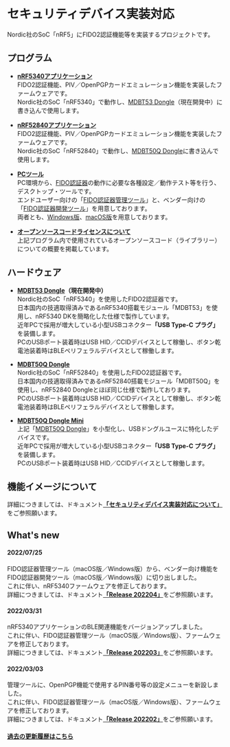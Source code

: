 # セキュリティデバイス実装対応

Nordic社のSoC「nRF5」にFIDO2認証機能等を実装するプロジェクトです。

## プログラム

- <b>[nRF5340アプリケーション](nRF5340_app)</b><br>
FIDO2認証機能、PIV／OpenPGPカードエミュレーション機能を実装したファームウェアです。<br>
Nordic社のSoC「nRF5340」で動作し、[MDBT53 Dongle](FIDO2Device/MDBT53_Dongle)（現在開発中）に書き込んで使用します。

- <b>[nRF52840アプリケーション](nRF52840_app)</b><br>
FIDO2認証機能、PIV／OpenPGPカードエミュレーション機能を実装したファームウェアです。<br>
Nordic社のSoC「nRF52840」で動作し、[MDBT50Q Dongle](FIDO2Device/MDBT50Q_Dongle)に書き込んで使用します。

- <b>[PCツール](MaintenanceTool)</b><br>
PC環境から、[FIDO認証器](FIDO2Device)の動作に必要な各種設定／動作テスト等を行う、デスクトップ・ツールです。<br>
エンドユーザー向けの「[FIDO認証器管理ツール](MaintenanceTool/MNTTOOL.md)」と、ベンダー向けの「[FIDO認証器開発ツール](MaintenanceTool/DEVTOOL.md)」を用意しております。<br>
両者とも、[Windows版](MaintenanceTool/WindowsExe/README.md)、[macOS版](MaintenanceTool/macOSApp/README.md)を用意しております。

- <b>[オープンソースコードライセンスについて](OSSL.md)</b><br>
上記プログラム内で使用されているオープンソースコード（ライブラリー）についての概要を掲載しています。

## ハードウェア

- <b>[MDBT53 Dongle](FIDO2Device/MDBT53_Dongle/README.md)（現在開発中）</b><br>
Nordic社のSoC「nRF5340」を使用したFIDO2認証器です。<br>
日本国内の技適取得済みであるnRF5340搭載モジュール「MDBT53」を使用し、nRF5340 DKを簡略化した仕様で製作しています。<br>
近年PCで採用が増大している小型USBコネクター<b>「USB Type-C プラグ」</b>を装備します。<br>
PCのUSBポート装着時はUSB HID／CCIDデバイスとして稼働し、ボタン乾電池装着時はBLEペリフェラルデバイスとして稼働します。

- <b>[MDBT50Q Dongle](FIDO2Device/MDBT50Q_Dongle)</b><br>
Nordic社のSoC「nRF52840」を使用したFIDO2認証器です。<br>
日本国内の技適取得済みであるnRF52840搭載モジュール「MDBT50Q」を使用し、nRF52840 Dongleとほぼ同じ仕様で製作しております。<br>
PCのUSBポート装着時はUSB HID／CCIDデバイスとして稼働し、ボタン乾電池装着時はBLEペリフェラルデバイスとして稼働します。

- <b>[MDBT50Q Dongle Mini](FIDO2Device/MDBT50Q_Dongle_mini/README.md)</b><br>
上記「[MDBT50Q Dongle](FIDO2Device/MDBT50Q_Dongle)」を小型化し、USBドングルユースに特化したデバイスです。<br>
近年PCで採用が増大している小型USBコネクター<b>「USB Type-C プラグ」</b>を装備します。<br>
PCのUSBポート装着時はUSB HID／CCIDデバイスとして稼働します。


## 機能イメージについて

詳細につきましては、ドキュメント<b>[「セキュリティデバイス実装対応について」](https://github.com/diverta/onecard-fido/wiki/セキュリティデバイス実装対応について)</b>をご参照願います。

## What's new

#### 2022/07/25

FIDO認証器管理ツール（macOS版／Windows版）から、ベンダー向け機能をFIDO認証器開発ツール（macOS版／Windows版）に切り出しました。<br>
これに伴い、nRF5340ファームウェアを修正しております。<br>
詳細につきましては、ドキュメント<b>[「Release 202204」](https://github.com/diverta/onecard-fido/releases/tag/Release_202204)</b>をご参照願います。

#### 2022/03/31

nRF5340アプリケーションのBLE関連機能をバージョンアップしました。<br>
これに伴い、FIDO認証器管理ツール（macOS版／Windows版）、ファームウェアを修正しております。<br>
詳細につきましては、ドキュメント<b>[「Release 202203」](https://github.com/diverta/onecard-fido/releases/tag/Release_202203)</b>をご参照願います。

#### 2022/03/03

管理ツールに、OpenPGP機能で使用するPIN番号等の設定メニューを新設しました。<br>
これに伴い、FIDO認証器管理ツール（macOS版／Windows版）、ファームウェアを修正しております。<br>
詳細につきましては、ドキュメント<b>[「Release 202202」](https://github.com/diverta/onecard-fido/releases/tag/Release_202202)</b>をご参照願います。

#### [過去の更新履歴はこちら](HISTORY.md)
